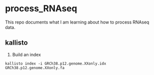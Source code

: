 # process_RNAseq
This repo documents what I am learning about how to process RNAseq data.

## kallisto
1. Build an index 

```
kallisto index -i GRCh38.p12.genome.XXonly.idx GRCh38.p12.genome.XXonly.fa
```


